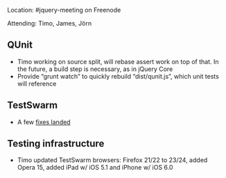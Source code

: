 Location: #jquery-meeting on Freenode

Attending: Timo, James, Jörn

## QUnit
* Timo working on source split, will rebase assert work on top of that. In the future, a build step is necessary, as in jQuery Core
* Provide “grunt watch” to quickly rebuild “dist/qunit.js”, which unit tests will reference


## TestSwarm
* A few [fixes landed](https://github.com/jquery/testswarm/commits/master)

## Testing infrastructure
* Timo updated TestSwarm browsers: Firefox 21/22 to 23/24, added Opera 15, added iPad w/ iOS 5.1 and iPhone w/ iOS 6.0
